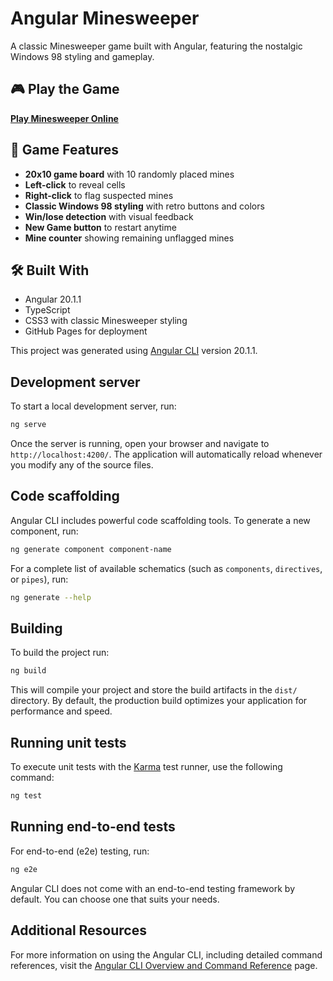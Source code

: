# Angular Minesweeper

A classic Minesweeper game built with Angular, featuring the nostalgic Windows 98 styling and gameplay.

## 🎮 Play the Game

**[Play Minesweeper Online](https://timothyoverton.github.io/minesweeper-ng)**

## 🎯 Game Features

- **20x10 game board** with 10 randomly placed mines
- **Left-click** to reveal cells
- **Right-click** to flag suspected mines
- **Classic Windows 98 styling** with retro buttons and colors
- **Win/lose detection** with visual feedback
- **New Game button** to restart anytime
- **Mine counter** showing remaining unflagged mines

## 🛠️ Built With

- Angular 20.1.1
- TypeScript
- CSS3 with classic Minesweeper styling
- GitHub Pages for deployment

This project was generated using [Angular CLI](https://github.com/angular/angular-cli) version 20.1.1.

## Development server

To start a local development server, run:

```bash
ng serve
```

Once the server is running, open your browser and navigate to `http://localhost:4200/`. The application will automatically reload whenever you modify any of the source files.

## Code scaffolding

Angular CLI includes powerful code scaffolding tools. To generate a new component, run:

```bash
ng generate component component-name
```

For a complete list of available schematics (such as `components`, `directives`, or `pipes`), run:

```bash
ng generate --help
```

## Building

To build the project run:

```bash
ng build
```

This will compile your project and store the build artifacts in the `dist/` directory. By default, the production build optimizes your application for performance and speed.

## Running unit tests

To execute unit tests with the [Karma](https://karma-runner.github.io) test runner, use the following command:

```bash
ng test
```

## Running end-to-end tests

For end-to-end (e2e) testing, run:

```bash
ng e2e
```

Angular CLI does not come with an end-to-end testing framework by default. You can choose one that suits your needs.

## Additional Resources

For more information on using the Angular CLI, including detailed command references, visit the [Angular CLI Overview and Command Reference](https://angular.dev/tools/cli) page.
